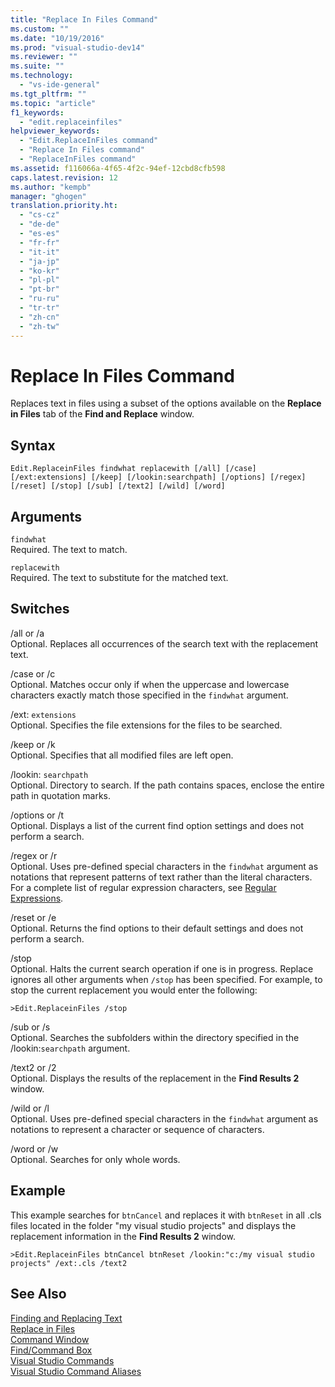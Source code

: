 ```yaml
---
title: "Replace In Files Command"
ms.custom: ""
ms.date: "10/19/2016"
ms.prod: "visual-studio-dev14"
ms.reviewer: ""
ms.suite: ""
ms.technology: 
  - "vs-ide-general"
ms.tgt_pltfrm: ""
ms.topic: "article"
f1_keywords: 
  - "edit.replaceinfiles"
helpviewer_keywords: 
  - "Edit.ReplaceInFiles command"
  - "Replace In Files command"
  - "ReplaceInFiles command"
ms.assetid: f116066a-4f65-4f2c-94ef-12cbd8cfb598
caps.latest.revision: 12
ms.author: "kempb"
manager: "ghogen"
translation.priority.ht: 
  - "cs-cz"
  - "de-de"
  - "es-es"
  - "fr-fr"
  - "it-it"
  - "ja-jp"
  - "ko-kr"
  - "pl-pl"
  - "pt-br"
  - "ru-ru"
  - "tr-tr"
  - "zh-cn"
  - "zh-tw"
---
```

# Replace In Files Command
Replaces text in files using a subset of the options available on the **Replace in Files** tab of the **Find and Replace** window.  
  
## Syntax  
  
```  
Edit.ReplaceinFiles findwhat replacewith [/all] [/case]  
[/ext:extensions] [/keep] [/lookin:searchpath] [/options] [/regex]  
[/reset] [/stop] [/sub] [/text2] [/wild] [/word]  
```  
  
## Arguments  
 `findwhat`  
 Required. The text to match.  
  
 `replacewith`  
 Required. The text to substitute for the matched text.  
  
## Switches  
 /all or /a  
 Optional. Replaces all occurrences of the search text with the replacement text.  
  
 /case or /c  
 Optional. Matches occur only if when the uppercase and lowercase characters exactly match those specified in the `findwhat` argument.  
  
 /ext: `extensions`  
 Optional. Specifies the file extensions for the files to be searched.  
  
 /keep or /k  
 Optional. Specifies that all modified files are left open.  
  
 /lookin: `searchpath`  
 Optional. Directory to search. If the path contains spaces, enclose the entire path in quotation marks.  
  
 /options or /t  
 Optional. Displays a list of the current find option settings and does not perform a search.  
  
 /regex or /r  
 Optional. Uses pre-defined special characters in the `findwhat` argument as notations that represent patterns of text rather than the literal characters. For a complete list of regular expression characters, see [Regular Expressions](../ide/using-regular-expressions-in-visual-studio.md).  
  
 /reset or /e  
 Optional. Returns the find options to their default settings and does not perform a search.  
  
 /stop  
 Optional. Halts the current search operation if one is in progress. Replace ignores all other arguments when `/stop` has been specified. For example, to stop the current replacement you would enter the following:  
  
```  
>Edit.ReplaceinFiles /stop  
```  
  
 /sub or /s  
 Optional. Searches the subfolders within the directory specified in the /lookin:`searchpath` argument.  
  
 /text2 or /2  
 Optional. Displays the results of the replacement in the **Find Results 2** window.  
  
 /wild or /l  
 Optional. Uses pre-defined special characters in the `findwhat` argument as notations to represent a character or sequence of characters.  
  
 /word or /w  
 Optional. Searches for only whole words.  
  
## Example  
 This example searches for `btnCancel` and replaces it with `btnReset` in all .cls files located in the folder "my visual studio projects" and displays the replacement information in the **Find Results 2** window.  
  
```  
>Edit.ReplaceinFiles btnCancel btnReset /lookin:"c:/my visual studio projects" /ext:.cls /text2  
```  
  
## See Also  
 [Finding and Replacing Text](../ide/finding-and-replacing-text.md)   
 [Replace in Files](../ide/replace-in-files.md)   
 [Command Window](../reference/command-window.md)   
 [Find/Command Box](../ide/find-command-box.md)   
 [Visual Studio Commands](../reference/visual-studio-commands.md)   
 [Visual Studio Command Aliases](../reference/visual-studio-command-aliases.md)